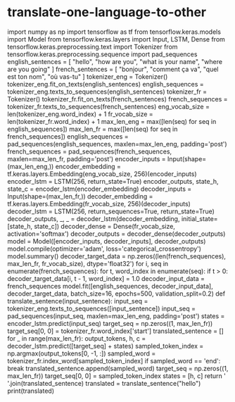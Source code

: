 # translate-one-language-to-other
import numpy as np
import tensorflow as tf
from tensorflow.keras.models import Model
from tensorflow.keras.layers import Input, LSTM, Dense
from tensorflow.keras.preprocessing.text import Tokenizer
from tensorflow.keras.preprocessing.sequence import pad_sequences
english_sentences = [
"hello", "how are you", "what is your name", "where are you going"
]
french_sentences = [
"bonjour", "comment ça va", "quel est ton nom", "où vas-tu"
]
tokenizer_eng = Tokenizer()
tokenizer_eng.fit_on_texts(english_sentences)
english_sequences = tokenizer_eng.texts_to_sequences(english_sentences)
tokenizer_fr = Tokenizer()
tokenizer_fr.fit_on_texts(french_sentences)
french_sequences = tokenizer_fr.texts_to_sequences(french_sentences)
eng_vocab_size = len(tokenizer_eng.word_index) + 1
fr_vocab_size = len(tokenizer_fr.word_index) + 1
max_len_eng = max([len(seq) for seq in english_sequences])
max_len_fr = max([len(seq) for seq in french_sequences])
english_sequences = pad_sequences(english_sequences, maxlen=max_len_eng, padding='post')
french_sequences = pad_sequences(french_sequences, maxlen=max_len_fr, padding='post')
encoder_inputs = Input(shape=(max_len_eng,))
encoder_embedding = tf.keras.layers.Embedding(eng_vocab_size, 256)(encoder_inputs)
encoder_lstm = LSTM(256, return_state=True)
encoder_outputs, state_h, state_c = encoder_lstm(encoder_embedding)
decoder_inputs = Input(shape=(max_len_fr,))
decoder_embedding = tf.keras.layers.Embedding(fr_vocab_size, 256)(decoder_inputs)
decoder_lstm = LSTM(256, return_sequences=True, return_state=True)
decoder_outputs, _, _ = decoder_lstm(decoder_embedding, initial_state=[state_h, state_c])
decoder_dense = Dense(fr_vocab_size, activation='softmax')
decoder_outputs = decoder_dense(decoder_outputs)
model = Model([encoder_inputs, decoder_inputs], decoder_outputs)
model.compile(optimizer='adam', loss='categorical_crossentropy')
model.summary()
decoder_target_data = np.zeros((len(french_sequences), max_len_fr, fr_vocab_size), dtype='float32')
for i, seq in enumerate(french_sequences):
for t, word_index in enumerate(seq):
if t > 0:
decoder_target_data[i, t - 1, word_index] = 1.0
decoder_input_data = french_sequences
model.fit([english_sequences, decoder_input_data], decoder_target_data,
batch_size=16, epochs=500, validation_split=0.2)
def translate_sentence(input_sentence):
input_seq = tokenizer_eng.texts_to_sequences([input_sentence])
input_seq = pad_sequences(input_seq, maxlen=max_len_eng, padding='post')
states = encoder_lstm.predict(input_seq)
target_seq = np.zeros((1, max_len_fr))
target_seq[0, 0] = tokenizer_fr.word_index['start']
translated_sentence = []
for _ in range(max_len_fr):
output_tokens, h, c = decoder_lstm.predict([target_seq] + states)
sampled_token_index = np.argmax(output_tokens[0, -1, :])
sampled_word = tokenizer_fr.index_word[sampled_token_index]
if sampled_word == 'end':
break
translated_sentence.append(sampled_word)
target_seq = np.zeros((1, max_len_fr))
target_seq[0, 0] = sampled_token_index
states = [h, c]
return ' '.join(translated_sentence)
translated = translate_sentence("hello")
print(translated)
